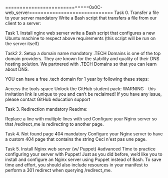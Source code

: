 =============================0x0C-web_server=============================
Task 0. Transfer a file to your server
mandatory
Write a Bash script that transfers a file from our client to a server:

Task 1. Install nginx web server
write a Bash script that configures a new Ubuntu machine to respect above requirements
(this script will be run on the server itself)

Task2 2. Setup a domain name
mandatory
.TECH Domains is one of the top domain providers. They are known for the stability and quality of their DNS hosting solution. We partnered with .TECH Domains so that you can learn about DNS.

YOU can have a free .tech domain for 1 year by following these steps:

Access the tools space
Unlock the GitHub student pack: WARNING - this invitation link is unique to you and can’t be reclaimed! If you have any issue, please contact GitHub education support

Task 3. Redirection
mandatory
Readme:

Replace a line with multiple lines with sed
Configure your Nginx server so that /redirect_me is redirecting to another page.

Task 4. Not found page 404
mandatory
Configure your Nginx server to have a custom 404 page that contains the string Ceci n'est pas une page.

Task 5. Install Nginx web server (w/ Puppet)
#advanced
Time to practice configuring your server with Puppet! Just as you did before, we’d like you to install and configure an Nginx server using Puppet instead of Bash. To save time and effort, you should also include resources in your manifest to perform a 301 redirect when querying /redirect_me.
